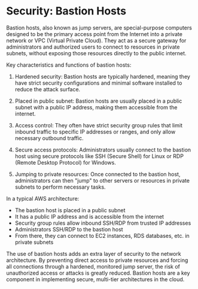 # Security: Bastion Hosts

Bastion hosts, also known as jump servers, are special-purpose computers designed to be the primary access point from the Internet into a private network or VPC (Virtual Private Cloud). They act as a secure gateway for administrators and authorized users to connect to resources in private subnets, without exposing those resources directly to the public internet.

Key characteristics and functions of bastion hosts:

1. Hardened security: Bastion hosts are typically hardened, meaning they have strict security configurations and minimal software installed to reduce the attack surface.

2. Placed in public subnet: Bastion hosts are usually placed in a public subnet with a public IP address, making them accessible from the internet.

3. Access control: They often have strict security group rules that limit inbound traffic to specific IP addresses or ranges, and only allow necessary outbound traffic.

4. Secure access protocols: Administrators usually connect to the bastion host using secure protocols like SSH (Secure Shell) for Linux or RDP (Remote Desktop Protocol) for Windows.

5. Jumping to private resources: Once connected to the bastion host, administrators can then "jump" to other servers or resources in private subnets to perform necessary tasks.

In a typical AWS architecture:

- The bastion host is placed in a public subnet
- It has a public IP address and is accessible from the internet
- Security group rules allow inbound SSH/RDP from trusted IP addresses
- Administrators SSH/RDP to the bastion host
- From there, they can connect to EC2 instances, RDS databases, etc. in private subnets

The use of bastion hosts adds an extra layer of security to the network architecture. By preventing direct access to private resources and forcing all connections through a hardened, monitored jump server, the risk of unauthorized access or attacks is greatly reduced. Bastion hosts are a key component in implementing secure, multi-tier architectures in the cloud.
